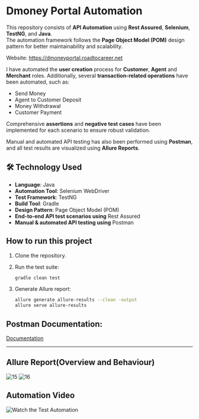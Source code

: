 # Dmoney Portal Automation 

This repository consists of **API Automation** using **Rest Assured**, **Selenium**, **TestNG**, and **Java**.  
The automation framework follows the **Page Object Model (POM)** design pattern for better maintainability and scalability.

Website: https://dmoneyportal.roadtocareer.net

I have automated the **user creation** process for **Customer**, **Agent** and **Merchant** roles. Additionally, several **transaction-related operations** have been automated, such as:
- Send Money  
- Agent to Customer Deposit  
- Money Withdrawal  
- Customer Payment  

Comprehensive **assertions** and **negative test cases** have been implemented for each scenario to ensure robust validation.

Manual and automated API testing has also been performed using **Postman**, and all test results are visualized using **Allure Reports**.


## 🛠 Technology Used

* **Language**: Java
* **Automation Tool**: Selenium WebDriver
* **Test Framework**: TestNG
* **Build Tool**: Gradle
* **Design Pattern**: Page Object Model (POM)
* **End-to-end API test scenarios using** Rest Assured
* **Manual & automated API testing using** Postman

## How to run this project
1. Clone the repository.
   
2. Run the test suite:

   ```bash
   gradle clean test
   
3. Generate Allure report:

   ```bash
   allure generate allure-results --clean -output 
   allure serve allure-results
   ```
## Postman Documentation: 
[Documentation](https://documenter.getpostman.com/view/24475549/2sB2qi9yKq)


---
## Allure Report(Overview and Behaviour)
![15](https://github.com/user-attachments/assets/0649d0cd-9221-4d6b-9db1-2370ebcda97c)
![16](https://github.com/user-attachments/assets/ee81740f-c1c3-4e54-afef-9d0656dd889c)


## Automation Video

![Watch the Test Automation](https://github.com/user-attachments/assets/3d8609c3-04aa-4169-bc5e-1d3bf44403df)

